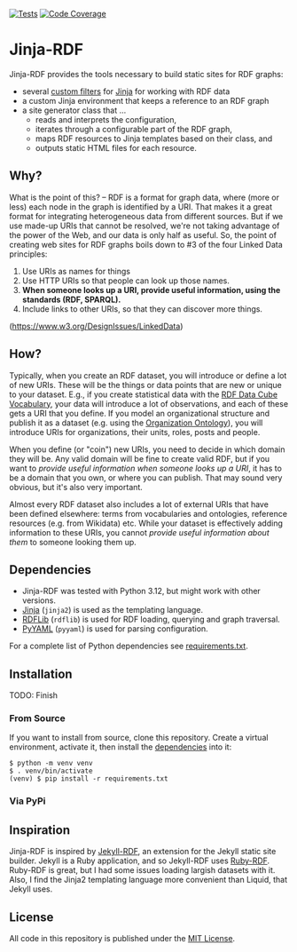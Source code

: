 [![Tests](https://github.com/berlinonline/jinjardf/actions/workflows/test.yml/badge.svg?branch=main)](https://github.com/berlinonline/jinjardf/actions)
[![Code Coverage](https://codecov.io/github/berlinonline/jinjardf/coverage.svg?branch=main)](http://codecov.io/github/berlinonline/jinjardf?branch=main)

# Jinja-RDF

Jinja-RDF provides the tools necessary to build static sites for RDF graphs:

* several [custom filters](https://jinja.palletsprojects.com/en/stable/api/#custom-filters) for [Jinja](https://jinja.palletsprojects.com) for working with RDF data
* a custom Jinja environment that keeps a reference to an RDF graph
* a site generator class that …
  * reads and interprets the configuration,
  * iterates through a configurable part of the RDF graph,
  * maps RDF resources to Jinja templates based on their class, and
  * outputs static HTML files for each resource.

## Why?

What is the point of this? – 
RDF is a format for graph data, where (more or less) each node in the graph is identified by a URI.
That makes it a great format for integrating heterogeneous data from different sources.
But if we use made-up URIs that cannot be resolved, we're not taking advantage of the power of the Web, and our data is only half as useful.
So, the point of creating web sites for RDF graphs boils down to #3 of the four Linked Data principles:

1. Use URIs as names for things
2. Use HTTP URIs so that people can look up those names.
3. **When someone looks up a URI, provide useful information, using the standards (RDF, SPARQL).**
4. Include links to other URIs, so that they can discover more things.

(https://www.w3.org/DesignIssues/LinkedData)

## How?

Typically, when you create an RDF dataset, you will introduce or define a lot of new URIs.
These will be the things or data points that are new or unique to your dataset.
E.g., if you create statistical data with the [RDF Data Cube Vocabulary](https://www.w3.org/TR/vocab-data-cube/), your data will introduce a lot of observations, and each of these gets a URI that you define.
If you model an organizational structure and publish it as a dataset (e.g. using the [Organization Ontology](https://www.w3.org/TR/vocab-org/)), you will introduce URIs for organizations, their units, roles, posts and people.

When you define (or "coin") new URIs, you need to decide in which domain they will be.
Any valid domain will be fine to create valid RDF, but if you want to *provide useful information when someone looks up a URI*, it has to be a domain that you own, or where you can publish.
That may sound very obvious, but it's also very important.

Almost every RDF dataset also includes a lot of external URIs that have been defined elsewhere: terms from vocabularies and ontologies, reference resources (e.g. from Wikidata) etc.
While your dataset is effectively adding information to these URIs, you cannot *provide useful information about them* to someone looking them up.

## Dependencies

* Jinja-RDF was tested with Python 3.12, but might work with other versions.
* [Jinja](https://jinja.palletsprojects.com) (`jinja2`) is used as the templating language.
* [RDFLib](https://rdflib.readthedocs.io) (`rdflib`) is used for RDF loading, querying and graph traversal. 
* [PyYAML](https://pyyaml.org/wiki/PyYAML) (`pyyaml`) is used for parsing configuration.

For a complete list of Python dependencies see [requirements.txt](requirements.txt).

## Installation

TODO: Finish

### From Source

If you want to install from source, clone this repository.
Create a virtual environment, activate it, then install the [dependencies](requirements.txt) into it:

```
$ python -m venv venv
$ . venv/bin/activate
(venv) $ pip install -r requirements.txt
```

### Via PyPi


## Inspiration

Jinja-RDF is inspired by [Jekyll-RDF](https://github.com/AKSW/jekyll-rdf), an extension for the Jekyll static site builder.
Jekyll is a Ruby application, and so Jekyll-RDF uses [Ruby-RDF](https://github.com/ruby-rdf).
Ruby-RDF is great, but I had some issues loading largish datasets with it.
Also, I find the Jinja2 templating language more convenient than Liquid, that Jekyll uses.

## License

All code in this repository is published under the [MIT License](License).
